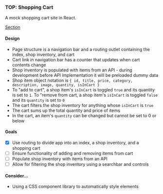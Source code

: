 ### TOP: Shopping Cart
A mock shopping cart site in React.

[Section](https://www.theodinproject.com/lessons/node-path-react-new-shopping-cart)

#### Design
- Page structure is a navigation bar and a routing outlet containing the index, shop inventory, and cart
- Cart link in navigation bar has a counter that updates when cart contents change
- Shop inventory is populated with items from an API - during development before API implementation it will be preloaded dummy data
- Shop item object notation is `{ id, title, price, category, description, image, quantity, isInCart }`
- To "add to cart", a shop item's `isInCart` is toggled `true` and its quantity is set to `1`. To "remove from cart, a shop item's `isInCart` is toggled `false` and its `quantity` is set to `0`
- The cart filters the shop inventory for anything whose `isInCart` is `true`
- The cart sums up the total quantity and price of items
- In the cart, an item's `quantity` can be changed but cannot be set to 0 or below

#### Goals
* [x] Use routing to divide app into an index, a shop inventory, and a shopping cart
* [ ] Ensure functionality of adding and removing items from cart
* [ ] Populate shop inventory with items from an API
* [ ] Allow for filtering the shop inventory using a searchbar and controls

#### Consider...
- Using a CSS component library to automatically style elements